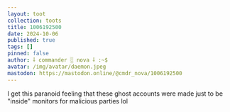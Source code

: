 ```yaml
---
layout: toot
collection: toots
title: 1006192500
date: 2024-10-06
published: true
tags: []
pinned: false
author: ⸸ commander ░ nova ⸸ :~$
avatar: /img/avatar/daemon.jpeg
mastodon: https://mastodon.online/@cmdr_nova/1006192500
---
```


I get this paranoid feeling that these ghost accounts were made just to be "inside" monitors for malicious parties lol
